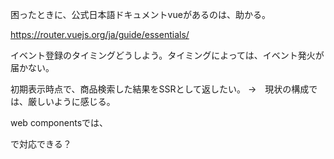 困ったときに、公式日本語ドキュメントvueがあるのは、助かる。

https://router.vuejs.org/ja/guide/essentials/

イベント登録のタイミングどうしよう。タイミングによっては、イベント発火が届かない。

初期表示時点で、商品検索した結果をSSRとして返したい。
→　現状の構成では、厳しいように感じる。

web componentsでは、
<team-search-box>
  <team-decide-item></team-decide-item>
</team-search-box>

で対応できる？